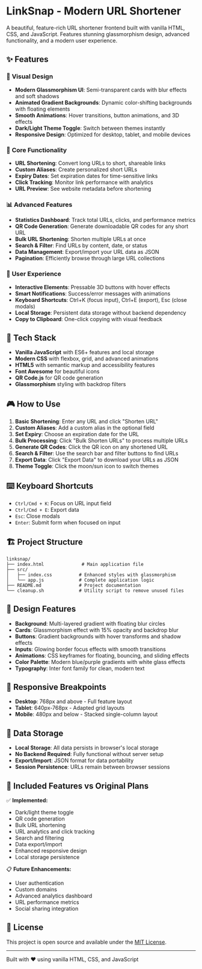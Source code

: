 # LinkSnap - Modern URL Shortener

A beautiful, feature-rich URL shortener frontend built with vanilla HTML, CSS, and JavaScript. Features stunning glassmorphism design, advanced functionality, and a modern user experience.

## ✨ Features

### 🎨 **Visual Design**
- **Modern Glassmorphism UI**: Semi-transparent cards with blur effects and soft shadows
- **Animated Gradient Backgrounds**: Dynamic color-shifting backgrounds with floating elements
- **Smooth Animations**: Hover transitions, button animations, and 3D effects
- **Dark/Light Theme Toggle**: Switch between themes instantly
- **Responsive Design**: Optimized for desktop, tablet, and mobile devices

### 🚀 **Core Functionality**
- **URL Shortening**: Convert long URLs to short, shareable links
- **Custom Aliases**: Create personalized short URLs
- **Expiry Dates**: Set expiration dates for time-sensitive links
- **Click Tracking**: Monitor link performance with analytics
- **URL Preview**: See website metadata before shortening

### 📊 **Advanced Features**
- **Statistics Dashboard**: Track total URLs, clicks, and performance metrics
- **QR Code Generation**: Generate downloadable QR codes for any short URL
- **Bulk URL Shortening**: Shorten multiple URLs at once
- **Search & Filter**: Find URLs by content, date, or status
- **Data Management**: Export/import your URL data as JSON
- **Pagination**: Efficiently browse through large URL collections

### 🎯 **User Experience**
- **Interactive Elements**: Pressable 3D buttons with hover effects
- **Smart Notifications**: Success/error messages with animations
- **Keyboard Shortcuts**: Ctrl+K (focus input), Ctrl+E (export), Esc (close modals)
- **Local Storage**: Persistent data storage without backend dependency
- **Copy to Clipboard**: One-click copying with visual feedback

## 🚀 Tech Stack

- **Vanilla JavaScript** with ES6+ features and local storage
- **Modern CSS** with flexbox, grid, and advanced animations
- **HTML5** with semantic markup and accessibility features
- **Font Awesome** for beautiful icons
- **QR Code.js** for QR code generation
- **Glassmorphism** styling with backdrop filters


## 🎮 How to Use

1. **Basic Shortening**: Enter any URL and click "Shorten URL"
2. **Custom Aliases**: Add a custom alias in the optional field
3. **Set Expiry**: Choose an expiration date for the URL
4. **Bulk Processing**: Click "Bulk Shorten URLs" to process multiple URLs
5. **Generate QR Codes**: Click the QR icon on any shortened URL
6. **Search & Filter**: Use the search bar and filter buttons to find URLs
7. **Export Data**: Click "Export Data" to download your URLs as JSON
8. **Theme Toggle**: Click the moon/sun icon to switch themes

## ⌨️ Keyboard Shortcuts

- `Ctrl/Cmd + K`: Focus on URL input field
- `Ctrl/Cmd + E`: Export data
- `Esc`: Close modals
- `Enter`: Submit form when focused on input

## 🏗️ Project Structure

```
linksnap/
├── index.html              # Main application file
├── src/
│   ├── index.css          # Enhanced styles with glassmorphism
│   └── app.js             # Complete application logic
├── README.md              # Project documentation
└── cleanup.sh             # Utility script to remove unused files
```

## 🎨 Design Features

- **Background**: Multi-layered gradient with floating blur circles
- **Cards**: Glassmorphism effect with 15% opacity and backdrop blur
- **Buttons**: Gradient backgrounds with hover transforms and shadow effects
- **Inputs**: Glowing border focus effects with smooth transitions
- **Animations**: CSS keyframes for floating, bouncing, and sliding effects
- **Color Palette**: Modern blue/purple gradients with white glass effects
- **Typography**: Inter font family for clean, modern text

## 📱 Responsive Breakpoints

- **Desktop**: 768px and above - Full feature layout
- **Tablet**: 640px-768px - Adapted grid layouts  
- **Mobile**: 480px and below - Stacked single-column layout

## 💾 Data Storage

- **Local Storage**: All data persists in browser's local storage
- **No Backend Required**: Fully functional without server setup
- **Export/Import**: JSON format for data portability
- **Session Persistence**: URLs remain between browser sessions

## 🔮 Included Features vs Original Plans

✅ **Implemented:**
- Dark/light theme toggle
- QR code generation  
- Bulk URL shortening
- URL analytics and click tracking
- Search and filtering
- Data export/import
- Enhanced responsive design
- Local storage persistence

📋 **Future Enhancements:**
- User authentication
- Custom domains
- Advanced analytics dashboard
- URL performance metrics
- Social sharing integration

## 📄 License

This project is open source and available under the [MIT License](LICENSE).

---

Built with ❤️ using vanilla HTML, CSS, and JavaScript
